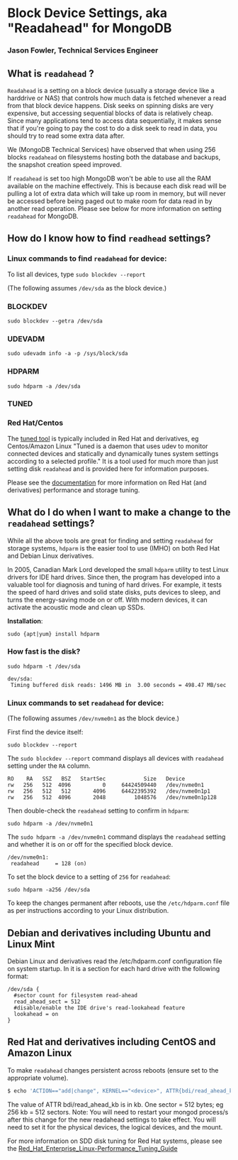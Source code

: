 # Block Device Settings, aka "Readahead" for MongoDB
### Jason Fowler, Technical Services Engineer

## What is `readahead` ?

`Readahead` is a setting on a block device (usually a storage device like a harddrive or NAS) that controls how much data is fetched whenever a read from that block device happens. Disk seeks on spinning disks are very expensive, but accessing sequential blocks of data is relatively cheap. Since many applications tend to access data sequentially, it makes sense that if you're going to pay the cost to do a disk seek to read in data, you should try to read some extra data after.

We (MongoDB Technical Services) have observed that when using 256 blocks `readahead` on filesystems hosting both the database and backups, the snapshot creation speed improved.

If `readahead` is set too high MongoDB won't be able to use all the RAM available on the machine effectively. This is because each disk read will be pulling a lot of extra data which will take up room in memory, but will never be accessed before being paged out to make room for data read in by another read operation.  Please see below for more information on setting `readahead` for MongoDB.

## How do I know how to find `readhead` settings?

### Linux commands to **find** `readahead` for device:

To list all devices, type `sudo blockdev --report`

(The following assumes `/dev/sda` as the block device.)

### BLOCKDEV
`sudo blockdev --getra /dev/sda`

### UDEVADM
`sudo udevadm info -a -p /sys/block/sda`

### HDPARM
`sudo hdparm -a /dev/sda`

### TUNED
### Red Hat/Centos
The [tuned tool](https://access.redhat.com/documentation/en-us/red_hat_enterprise_linux/7/html/performance_tuning_guide/chap-red_hat_enterprise_linux-performance_tuning_guide-tuned_) is typically included in Red Hat and derivatives, eg Centos/Amazon Linux
"Tuned is a daemon that uses udev to monitor connected devices and statically and dynamically tunes system settings according to a selected profile."  It is a tool used for much more than just setting disk `readahead` and is provided here for information purposes.

Please see the [documentation](https://access.redhat.com/documentation/en-us/red_hat_enterprise_linux/7/html/performance_tuning_guide/chap-red_hat_enterprise_linux-performance_tuning_guide-storage_and_file_systems) for more information on Red Hat (and derivatives) performance and storage tuning.

##  What do I do when I want to make a change to the `readahead` settings?

While all the above tools are great for finding and setting `readahead` for storage systems, `hdparm` is the easier tool to use (IMHO) on both Red Hat and Debian Linux derivatives.

In 2005, Canadian Mark Lord developed the small `hdparm` utility to test Linux drivers for IDE hard drives. Since then, the program has developed into a valuable tool for diagnosis and tuning of hard drives. For example, it tests the speed of hard drives and solid state disks, puts devices to sleep, and turns the energy-saving mode on or off. With modern devices, it can activate the acoustic mode and clean up SSDs.

**Installation**:

`sudo {apt|yum} install hdparm`

### How fast is the disk?
`sudo hdparm -t /dev/sda`

```
dev/sda:
 Timing buffered disk reads: 1496 MB in  3.00 seconds = 498.47 MB/sec
```

### Linux commands to **set** `readahead` for device:

(The following assumes `/dev/nvme0n1` as the block device.)

First find the device itself:

`sudo blockdev --report`

The `sudo blockdev --report` command displays all devices with `readahead` setting under the `RA` column.

```
RO    RA   SSZ   BSZ   StartSec            Size   Device
rw   256   512  4096          0     64424509440   /dev/nvme0n1
rw   256   512   512       4096     64422395392   /dev/nvme0n1p1
rw   256   512  4096       2048         1048576   /dev/nvme0n1p128
```

Then double-check the `readahead` setting to confirm in `hdparm`:

`sudo hdparm -a /dev/nvme0n1`

The `sudo hdparm -a /dev/nvme0n1` command displays the `readahead` setting and whether it is on or off for the specified block device.

```
/dev/nvme0n1:
 readahead     = 128 (on)
```

To set the block device to a setting of `256` for `readahead`:

`sudo hdparm -a256 /dev/sda`

To keep the changes permanent after reboots, use the `/etc/hdparm.conf` file as per instructions according to your Linux distribution.  

## Debian and derivatives including Ubuntu and Linux Mint

Debian Linux and derivatives read the /etc/hdparm.conf configuration file on system startup. In it is a section for each hard drive with the following format:

```
/dev/sda {
  #sector count for filesystem read-ahead
  read_ahead_sect = 512
  #disable/enable the IDE drive's read-lookahead feature
  lookahead = on
}
```

## Red Hat and derivatives including CentOS and Amazon Linux

To make `readahead` changes persistent across reboots (ensure <device> set to the appropriate volume).

```bash
$ echo 'ACTION=="add|change", KERNEL=="<device>", ATTR{bdi/read_ahead_kb}="16"' | sudo tee -a /etc/udev/rules.d/85-mongodb.rules
```

The value of ATTR bdi/read_ahead_kb is in kb. One sector = 512 bytes; eg 256 kb = 512 sectors.
Note: You will need to restart your mongod process/s after this change for the new readahead settings to take effect.  You will need to set it for the physical devices, the logical devices, and the mount.

For more information on SDD disk tuning for Red Hat systems, please see the [Red_Hat_Enterprise_Linux-Performance_Tuning_Guide](https://access.redhat.com/documentation/en-us/red_hat_enterprise_linux/7/html-single/performance_tuning_guide/#sect-Red_Hat_Enterprise_Linux-Performance_Tuning_Guide-Considerations-Solid_State_Disks)
